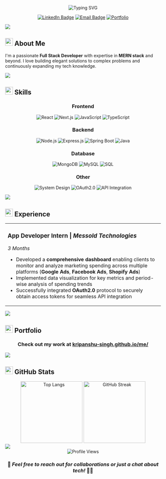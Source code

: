<div align="center">
  <img src="https://readme-typing-svg.herokuapp.com?font=Fira+Code&weight=600&size=30&pause=1000&color=36BCF7FF&center=true&vCenter=true&random=false&width=600&height=100&lines=Hi+there%2C+I'm+Kripanshu+Singh;Full+Stack+Developer;MERN+Stack+Enthusiast;Problem+Solver" alt="Typing SVG" />
</div>

<div align="center">
  
  [![LinkedIn Badge](https://img.shields.io/badge/-@Kripanshu-blue?style=for-the-badge&logo=Linkedin&logoColor=white&link=https://www.linkedin.com/in/kripanshu-singh/)](https://www.linkedin.com/in/kripanshu-singh/) 
  [![Email Badge](https://img.shields.io/badge/-Email-red?style=for-the-badge&logo=Gmail&logoColor=white&link=mailto:kripanshusingh160305@gmail.com)](mailto:kripanshusingh160305@gmail.com)
  [![Portfolio](https://img.shields.io/badge/-Portfolio-black?style=for-the-badge&logo=github&logoColor=white&link=https://kripanshu-singh.github.io/me/)](https://kripanshu-singh.github.io/me/)
</div>

<img src="https://user-images.githubusercontent.com/73097560/115834477-dbab4500-a447-11eb-908a-139a6edaec5c.gif">

## <img src="https://media2.giphy.com/media/QssGEmpkyEOhBCb7e1/giphy.gif?cid=ecf05e47a0n3gi1bfqntqmob8g9aid1oyj2wr3ds3mg700bl&rid=giphy.gif" width="25"> **About Me**

I'm a passionate **Full Stack Developer** with expertise in **MERN stack** and beyond. I love building elegant solutions to complex problems and continuously expanding my tech knowledge.

<img src="https://user-images.githubusercontent.com/73097560/115834477-dbab4500-a447-11eb-908a-139a6edaec5c.gif">

## <img src="https://media.giphy.com/media/iY8CRBdQXODJSCERIr/giphy.gif" width="25"> **Skills**

<div align="center">
  
### Frontend
![React](https://img.shields.io/badge/-React-61DAFB?style=for-the-badge&logo=react&logoColor=black)
![Next.js](https://img.shields.io/badge/-Next.js-000000?style=for-the-badge&logo=next.js&logoColor=white)
![JavaScript](https://img.shields.io/badge/-JavaScript-F7DF1E?style=for-the-badge&logo=javascript&logoColor=black)
![TypeScript](https://img.shields.io/badge/-TypeScript-3178C6?style=for-the-badge&logo=typescript&logoColor=white)

### Backend

![Node.js](https://img.shields.io/badge/-Node.js-339933?style=for-the-badge&logo=node.js&logoColor=white)
![Express.js](https://img.shields.io/badge/-Express.js-000000?style=for-the-badge&logo=express&logoColor=white)
![Spring Boot](https://img.shields.io/badge/-Spring%20Boot-6DB33F?style=for-the-badge&logo=spring-boot&logoColor=white)
![Java](https://img.shields.io/badge/-Java-007396?style=for-the-badge&logo=java&logoColor=white)

### Database

![MongoDB](https://img.shields.io/badge/-MongoDB-47A248?style=for-the-badge&logo=mongodb&logoColor=white)
![MySQL](https://img.shields.io/badge/-MySQL-4479A1?style=for-the-badge&logo=mysql&logoColor=white)
![SQL](https://img.shields.io/badge/-SQL-CC2927?style=for-the-badge&logo=microsoft-sql-server&logoColor=white)

### Other

![System Design](https://img.shields.io/badge/-System%20Design-0078D4?style=for-the-badge&logo=azure-devops&logoColor=white)
![OAuth2.0](https://img.shields.io/badge/-OAuth2.0-EB5424?style=for-the-badge&logo=auth0&logoColor=white)
![API Integration](https://img.shields.io/badge/-API%20Integration-FF6C37?style=for-the-badge&logo=postman&logoColor=white)

</div>

<img src="https://user-images.githubusercontent.com/73097560/115834477-dbab4500-a447-11eb-908a-139a6edaec5c.gif">

## <img src="https://media.giphy.com/media/VgCDAzcKvsR6OM0uWg/giphy.gif" width="25"> **Experience**

<div align="center">
  <table>
    <tr>
      <td>
        <h3><strong>App Developer Intern</strong> | <em>Messold Technologies</em></h3>
        <p><em>3 Months</em></p>
        <ul>
          <li>Developed a <strong>comprehensive dashboard</strong> enabling clients to monitor and analyze marketing spending across multiple platforms (<strong>Google Ads</strong>, <strong>Facebook Ads</strong>, <strong>Shopify Ads</strong>)</li>
          <li>Implemented data visualization for key metrics and period-wise analysis of spending trends</li>
          <li>Successfully integrated <strong>OAuth2.0</strong> protocol to securely obtain access tokens for seamless API integration</li>
        </ul>
      </td>
    </tr>
  </table>
</div>

<img src="https://user-images.githubusercontent.com/73097560/115834477-dbab4500-a447-11eb-908a-139a6edaec5c.gif">

## <img src="https://media.giphy.com/media/j2pOGeGYKe2xCCKwfi/giphy.gif" width="25"> **Portfolio**

<div align="center">
  <h3>Check out my work at <a href="https://kripanshu-singh.github.io/me/"><strong>kripanshu-singh.github.io/me/</strong></a></h3>
</div>

<img src="https://user-images.githubusercontent.com/73097560/115834477-dbab4500-a447-11eb-908a-139a6edaec5c.gif">

## <img src="https://media.giphy.com/media/iY8CRBdQXODJSCERIr/giphy.gif" width="25"> **GitHub Stats**

<div align="center">
  <!-- Top Languages -->
  <img src="https://github-readme-stats.vercel.app/api/top-langs/?username=kripanshu-singh&layout=compact&theme=radical" alt="Top Langs" height="200" />

  <!-- GitHub Streak -->
  <img src="https://github-readme-streak-stats.herokuapp.com/?user=kripanshu-singh&theme=tokyonight&hide_border=true&bg_color=0D1117" alt="GitHub Streak" height="200" />
</div>

<!-- <div align="center">
  <img src="https://github-profile-trophy.vercel.app/?username=kripanshu-singh&theme=radical&no-frame=true&no-bg=true&column=7" alt="GitHub Trophy" />
</div> -->

<img src="https://user-images.githubusercontent.com/73097560/115834477-dbab4500-a447-11eb-908a-139a6edaec5c.gif">

<div align="center">
  <img src="https://komarev.com/ghpvc/?username=kripanshu-singh&label=Profile%20views&color=0e75b6&style=for-the-badge" alt="Profile Views" />
</div>

<h3 align="center">💬 <em>Feel free to reach out for collaborations or just a chat about tech!</em> 👨‍💻</h3>

<div align="center">
  
</div>
